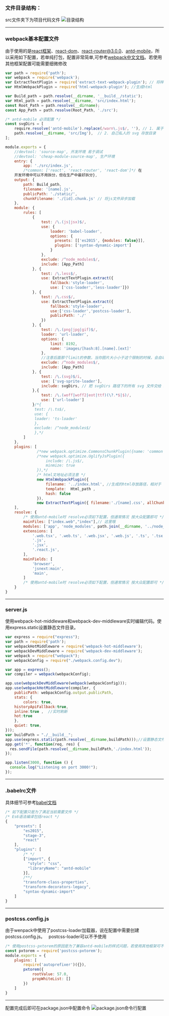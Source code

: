 
### 文件目录结构：
src文件夹下为项目代码文件
![目录结构](https://raw.githubusercontent.com/lh199507/JavascriptCode/master/webpack/Dir.png)
* * *
### webpack基本配置文件
由于使用的是[react框架](http://www.css88.com/react/docs/hello-world.html)、[react-dom](http://www.css88.com/react/docs/react-dom.html)、[react-router@3.0.0](http://www.uprogrammer.cn/react-router-cn/docs/API.html)、[antd-mobile](https://mobile.ant.design/docs/react/introduce-cn)，所以采用如下配置，若单纯打包，配置非常简单,可参考[webpack中文文档](https://doc.webpack-china.org/concepts/)。若使用其他框架配置可能需要细微修改
```javascript
var path = require('path');
var webpack = require('webpack');
var ExtractTextPlugin = require('extract-text-webpack-plugin'); // 将样式打包为一个文件
var HtmlWebpackPlugin = require('html-webpack-plugin'); //生成html

var Build_path = path.resolve(__dirname, '__build__/static');
var Html_path = path.resolve(__dirname, 'src/index.html');
const Root_Path = path.resolve(__dirname);
const App_Path = path.resolve(Root_Path, './src');

/* antd-mobile 必须配置 */
const svgDirs = [
    require.resolve('antd-mobile').replace(/warn\.js$/, ''), // 1. 属于 antd-mobile 内置 svg 文件
    path.resolve(__dirname, 'src/Img'),  // 2. 自己私人的 svg 存放目录
];

module.exports = {
    //devtool: 'source-map', 开发环境 易于调试
    //devtool: 'cheap-module-source-map', 生产环境
    entry: {
        app: './src/index.js',
        /*common: ['react', 'react-router', 'react-dom']*/ 在
    开发环境中可以不用拆分，但在生产中最好拆分},
    output: {
        path: Build_path,
        filename: '[name].js',
        publicPath: './static/',
        chunkFilename: './[id].chunk.js' // 将js文件异步加载
    },
    module: {
        rules: [
            {
                test: /\.(js|jsx)$/,
                use: {
                    loader: 'babel-loader',
                    options: {
                      presets: [['es2015', {modules: false}]],
                      plugins: ['syntax-dynamic-import']
                    }
                },
                exclude: /^node_modules$/,
                include: [App_Path]
            }, {
                test: /\.less$/,
                use: ExtractTextPlugin.extract({
                    fallback:'style-loader',
                    use: ['css-loader','less-loader']})
            }, {
                test: /\.css$/,
                use: ExtractTextPlugin.extract({
                    fallback:'style-loader',
                    use:['css-loader','postcss-loader'],
                    publicPath: './'
                })
            }, {
                test: /\.(png|jpg|gif)$/,
                loader: 'url-loader',
                options: {
                    limit: 8192,
                    name: 'images/[hash:8].[name].[ext]'
                },
                //注意后面那个limit的参数，当你图片大小小于这个限制的时候，会自动启用base64编码图片
                exclude: /^node_modules$/,
                include: [App_Path]
            }, {
                test: /\.(svg)$/i,
                use: ['svg-sprite-loader'],
                include: svgDirs, // 把 svgDirs 路径下的所有 svg 文件交给 svg-sprite-loader 插件处理
            },{
                test: /\.(woff|woff2|eot|ttf)(\?.*$|$)/,
                use: ['url-loader']
            }/*{
             test: /\.ts$/,
             use: {
             loader: 'ts-loader'
             },
             exclude: /^node_modules$/
             },*/
        ]
    },
    plugins: [
              /*new webpack.optimize.CommonsChunkPlugin({name: 'common', filename: 'common.js'}),*/
              /*new webpack.optimize.UglifyJsPlugin({
                  include: /\.js$/,
                  minmize: true
              }),*/
              /* html文地址必须注意 */
              new HtmlWebpackPlugin({
                  filename: '../index.html', //生成的html存放路径，相对于
                  template:  Html_path ,
                  hash: false
              }),
              new ExtractTextPlugin({ filename:'./[name].css', allChunks: true })
    ],
    resolve: {
        /* 使用antd-mobile时 resolve必须如下配置，但通常情况 按大众配置即可 */
        mainFiles: ["index.web","index"],// 这里哦
        modules: ['app', 'node_modules', path.join(__dirname, '../node_modules')],
        extensions: [
            '.web.tsx', '.web.ts', '.web.jsx', '.web.js', '.ts', '.tsx',
            '.js',
            '.jsx',
            '.react.js',
        ],
        mainFields: [
            'browser',
            'jsnext:main',
            'main',
        ]
        /* 使用antd-mobile时 resolve必须如下配置，但通常情况 按大众配置即可 */
    }
}
```
* * *
### server.js
使用webpack-hot-middleware和webpack-dev-middleware实时编辑代码。使用express.static设置静态文件目录。
```javascript
var express = require("express");
var path = require('path');
var webpackHotMiddleware = require('webpack-hot-middleware');
var webpackDevMiddleware = require('webpack-dev-middleware');
var webpack = require("webpack");
var webpackConfig = require("./webpack.config.dev");

var app = express();
var compiler = webpack(webpackConfig);

app.use(webpackDevMiddleware(webpack(webpackConfig)));
app.use(webpackHotMiddleware(compiler, {
    publicPath: webpackConfig.output.publicPath,
    stats: {
        colors: true,
	historyApiFallback:true,
	inline:true ,  //实时刷新
	hot:true
    },
    quiet: true,
}));
var buildPath = "./__build__";
app.use(express.static(path.resolve(__dirname,buildPath)));//设置静态文件目录
app.get('*', function(req, res) {
  res.sendFile(path.resolve(__dirname,buildPath,'./index.html'));
});

app.listen(3000, function () {
  console.log("Listening on port 3000!");
});
```
* * *
### .babelrc文件
具体细节可参考[babel文档](http://babeljs.cn/docs/usage/babelrc/)
```javascript
/* 如下配置只是为了满足当前需要文件 */
/* Es6语法编译包括react */
{
    "presets": [
        "es2015",
        "stage-3",
        "react"
    ],
    "plugins": [
        /* */
        ["import", {
          "style": "css",
          "libraryName": "antd-mobile"
        }],
        /**/
        "transform-class-properties",
        "transform-decorators-legacy",
        "syntax-dynamic-import"
    ]
}
```
* * *
### postcss.config.js
由于wenpack中使用了postcss-loader加载器，说在配置中需要创建postcss.config.js。 
    postcss-loader可以不予使用
```javascript
/* 使用postcss-pxtorem的原因是为了兼容antd-mobile的样式问题，若使用其他框架可不予配置 */
const pxtorem = require('postcss-pxtorem');
module.exports = {
    plugins: [
        require('autoprefixer')({}),
        pxtorem({
            rootValue: 57.0,
            propWhiteList: []
        })
    ]
}
```
* * *
配置完成后即可在package.json中配置命令
![package.json命令行配置](https://raw.githubusercontent.com/lh199507/JavascriptCode/master/webpack/package.json.png)

